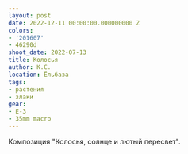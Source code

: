 ```yaml
---
layout: post
date: 2022-12-11 00:00:00.000000000 Z
colors:
- '201607'
- 46290d
shoot_date: 2022-07-13
title: Колосья
author: К.С.
location: Ёльбаза
tags:
- растения
- злаки
gear:
- E-3
- 35mm macro
---
```

Композиция "Колосья, солнце и лютый пересвет".

